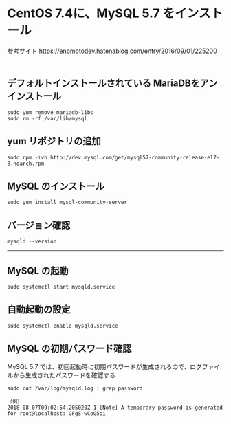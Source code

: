 # CentOS 7.4に、MySQL 5.7 をインストール
参考サイト
<https://enomotodev.hatenablog.com/entry/2016/09/01/225200>  
　  

## デフォルトインストールされている MariaDBをアンインストール
```
sudo yum remove mariadb-libs
sudo rm -rf /var/lib/mysql
```

## yum リポジトリの追加
```
sudo rpm -ivh http://dev.mysql.com/get/mysql57-community-release-el7-8.noarch.rpm
```

## MySQL のインストール
```
sudo yum install mysql-community-server
```

## バージョン確認
```
mysqld --version
```

____________________________________________________________


## MySQL の起動
```
sudo systemctl start mysqld.service
```
## 自動起動の設定
```
sudo systemctl enable mysqld.service
```

## MySQL の初期パスワード確認
MySQL 5.7 では、初回起動時に初期パスワードが生成されるので、ログファイルから生成されたパスワードを確認する
```
sudo cat /var/log/mysqld.log | grep password

（例）
2018-08-07T09:02:54.205020Z 1 [Note] A temporary password is generated for root@localhost: GFgS-wCoG5oi
```

